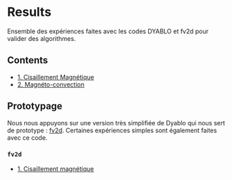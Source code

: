 # Results

Ensemble des expériences faites avec les codes DYABLO et fv2d pour valider des algorithmes.

## Contents

- [1. Cisaillement Magnétique](dyablo/ShearB/)
- [2. Magnéto-convection](dyablo/magnetoconvection/)
 
## Prototypage

Nous nous appuyons sur une version très simplifiée de Dyablo qui nous sert de prototype : [fv2d](https://github.com/mdelorme/fv2d.git). Certaines expériences simples sont également faites avec ce code.
### `fv2d`

- [1. Cisaillement magnétique](fv2d/ShearB/)
 
